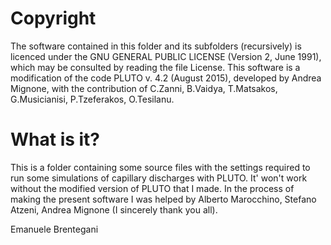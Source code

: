 # Copyright
The software contained in this folder and its subfolders (recursively) is licenced under the GNU GENERAL PUBLIC LICENSE (Version 2, June 1991), which may be consulted by reading the file License.
This software is a modification of the code PLUTO v. 4.2 (August 2015), developed by Andrea Mignone, with the contribution of C.Zanni, B.Vaidya, T.Matsakos, G.Musicianisi, P.Tzeferakos, O.Tesilanu.
# What is it?
This is a folder containing some source files with the settings required to run some simulations of capillary discharges with PLUTO. It' won't work without the modified version of PLUTO that I made. In the process of making the present software I was helped by Alberto Marocchino, Stefano Atzeni, Andrea Mignone (I sincerely thank you all).

Emanuele Brentegani
